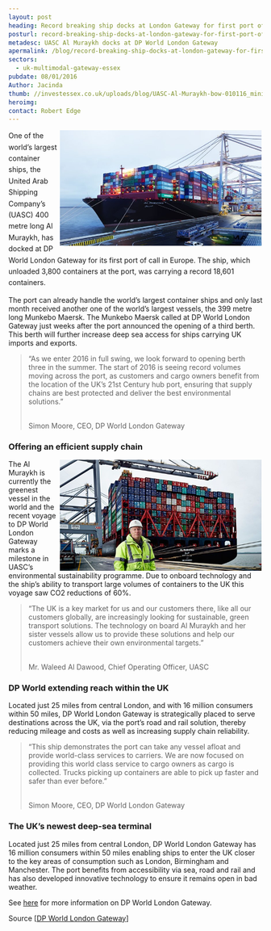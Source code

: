 ```yaml
---
layout: post
heading: Record breaking ship docks at London Gateway for first port of call in Europe
posturl: record-breaking-ship-docks-at-london-gateway-for-first-port-of-call-in-europe
metadesc: UASC Al Muraykh docks at DP World London Gateway
apermalink: /blog/record-breaking-ship-docks-at-london-gateway-for-first-port-of-call-in-europe
sectors:
  - uk-multimodal-gateway-essex 
pubdate: 08/01/2016
Author: Jacinda
thumb: //investessex.co.uk/uploads/blog/UASC-Al-Muraykh-bow-010116_mini.jpg
heroimg: 
contact: Robert Edge
---
```

<p><span style='line-height: 1.6;'><img alt='UASC Al Muraykh' src='../uploads/blog/UASC-Al-Muraykh-bow-010116_700.jpg' style='width: 400px; height: 229px; margin-left: 2px; margin-right: 2px; float: right;'/>One of the world’s largest container ships, the United Arab Shipping Company’s (UASC) 400 metre long Al Muraykh, has docked at DP World London Gateway for its first port of call in Europe. The ship, which unloaded 3,800 containers at the port, was carrying a record 18,601 containers.</span></p><p>The port can already handle the world’s largest container ships and only last month received another one of the world’s largest vessels, the 399 metre long Munkebo Maersk. The Munkebo Maersk called at DP World London Gateway just weeks after the port announced the opening of a third berth. This berth will further increase deep sea access for ships carrying UK imports and exports.</p><blockquote><p>“As we enter 2016 in full swing, we look forward to opening berth three in the summer. The start of 2016 is seeing record volumes moving across the port, as customers and cargo owners benefit from the location of the UK’s 21st Century hub port, ensuring that supply chains are best protected and deliver the best environmental solutions.”</p><p><br/>Simon Moore, CEO, DP World London Gateway</p></blockquote><h3>Offering an efficient supply chain</h3><p><img alt='UASC Al Muraykh docks at DP World London Gateway' src='../uploads/blog/DP-World-London-Gateway-CEO-Simon-Moore-with-the-Al-Muraykh-01.01.16-600x330.jpg' style='width: 400px; height: 220px; margin-left: 2px; margin-right: 2px; float: right;'/>The Al Muraykh is currently the greenest vessel in the world and the recent voyage to DP World London Gateway marks a milestone in UASC’s environmental sustainability programme. Due to onboard technology and the ship’s ability to transport large volumes of containers to the UK this voyage saw CO2 reductions of 60%.</p><blockquote><p>“The UK is a key market for us and our customers there, like all our customers globally, are increasingly looking for sustainable, green transport solutions. The technology on board Al Muraykh and her sister vessels allow us to provide these solutions and help our customers achieve their own environmental targets.”</p><p><br/>Mr. Waleed Al Dawood, Chief Operating Officer, UASC</p></blockquote><h3>DP World extending reach within the UK</h3><p>Located just 25 miles from central London, and with 16 million consumers within 50 miles, DP World London Gateway is strategically placed to serve destinations across the UK, via the port’s road and rail solution, thereby reducing mileage and costs as well as increasing supply chain reliability.</p><blockquote><p>“This ship demonstrates the port can take any vessel afloat and provide world-class services to carriers. We are now focused on providing this world class service to cargo owners as cargo is collected. Trucks picking up containers are able to pick up faster and safer than ever before.”</p><p><br/>Simon Moore, CEO, DP World London Gateway</p></blockquote><h3>The UK’s newest deep-sea terminal</h3><p>Located just 25 miles from central London, DP World London Gateway has 16 million consumers within 50 miles enabling ships to enter the UK closer to the key areas of consumption such as London, Birmingham and Manchester. The port benefits from accessibility via sea, road and rail and has also developed innovative technology to ensure it remains open in bad weather.</p><p>See <a href='http://www.investessex.co.uk/studies/place-studies/london-gateway-port/'>here</a> for more information on DP World London Gateway.</p><p>Source [<a href='http://www.londongateway.com/media-page/press-releases/new-years-world-record-breaking-ship-arrives-dp-world-london-gateway-port/'>DP World London Gateway</a>]</p>